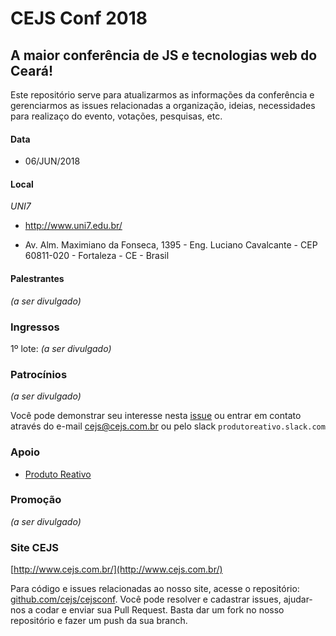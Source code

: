 # CEJS Conf 2018

## A maior conferência de JS e tecnologias web do Ceará!

Este repositório serve para atualizarmos as informações da conferência e gerenciarmos as issues relacionadas a organização, ideias, necessidades para realizaço do evento, votações, pesquisas, etc.

#### Data
- 06/JUN/2018

#### Local

*UNI7*
- http://www.uni7.edu.br/

- Av. Alm. Maximiano da Fonseca, 1395 - Eng. Luciano Cavalcante - CEP 60811-020 - Fortaleza - CE - Brasil

#### Palestrantes

_(a ser divulgado)_

### Ingressos

1º lote: _(a ser divulgado)_

### Patrocínios
_(a ser divulgado)_

Você pode demonstrar seu interesse nesta [issue](https://github.com/react-brasil/reactconfbr/issues/22) ou entrar em contato através do e-mail cejs@cejs.com.br ou pelo slack `produtoreativo.slack.com`

### Apoio
- [Produto Reativo](http://www.produtoreativo.com.br/)

### Promoção
_(a ser divulgado)_


### Site CEJS

[http://www.cejs.com.br/](http://www.cejs.com.br/)

Para código e issues relacionadas ao nosso site, acesse o repositório: [github.com/cejs/cejsconf](https://github.com/cejs/cejsconf). Você pode resolver e cadastrar issues, ajudar-nos a codar e enviar sua Pull Request. Basta dar um fork no nosso repositório e fazer um push da sua branch.